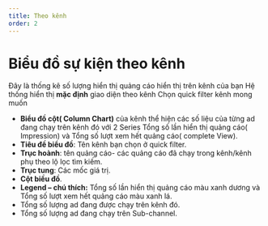 ```yaml
---
title: Theo kênh
order: 2
---
```

# Biểu đồ sự kiện theo kênh
Đây là thống kê số lượng hiển thị quảng cáo hiển thị trên kênh của bạn
Hệ thống hiển thị **mặc định** giao diện theo kênh
Chọn quick filter kênh mong muốn

* **Biểu đồ cột( Column Chart)** của kênh thể hiện các số liệu của từng ad đang chạy trên kênh đó với 2 Series Tổng số lần hiển thị quảng cáo( Impression) và Tổng số lượt xem hết quảng cáo( complete View).
* **Tiêu đề biểu đồ**: Tên kênh bạn chọn ở quick filter.
* **Trục hoành**: tên quảng cáo- các quảng cáo đã chạy trong kênh/kênh phụ theo lộ lọc tìm kiếm.
* **Trục tung**: Các mốc giá trị.
* **Cột biều đồ**.
* **Legend – chú thích:** Tổng số lần hiển thị quảng cáo màu xanh dương và  Tổng số lượt xem hết quảng cáo màu xanh lá.
* Tổng số lượng ad đang được chạy trên kênh đó.
* Tổng số lượng ad đang chạy trên Sub-channel.
